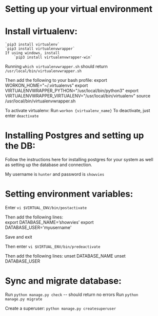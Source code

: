 # Setting up your virtual environment
# Install virtualenv:
	`pip3 install virtualenv`
	`pip3 install virtualenvwrapper`
	If using windows, install
		`pip3 install virtualenvwrapper-win`

Running `which virtualenvwrapper.sh` should return `/usr/local/bin/virtualenvwrapper.sh`

Then add the following to your bash profile:
export WORKON_HOME="~/.virtualenvs"
export VIRTUALENVWRAPPER_PYTHON="/usr/local/bin/python3"
export VIRTUALENVWRAPPER_VIRTUALENV="/usr/local/bin/virtualenv"
source /usr/local/bin/virtualenvwrapper.sh

To activate virtualenv:
Run `workon {virtualenv_name}`
To deactivate, just enter `deactivate`

# Installing Postgres and setting up the DB:
Follow the instructions here for installing postgres for your system as well as setting up the database and connection.

My username is `hunter` and password is `showvies`

# Setting environment variables:
Enter `vi $VIRTUAL_ENV/bin/postactivate`

Then add the following lines:			 						
export DATABASE_NAME=’showvies’
export DATABASE_USER='myusername'

Save and exit

Then enter `vi $VIRTUAL_ENV/bin/predeactivate`

Then add the following lines:
unset DATABASE_NAME
unset DATABASE_USER


# Sync and migrate database:
Run `python manage.py check` -- should return no errors
Run `python manage.py migrate`

Create a superuser:
`python manage.py createsuperuser`




